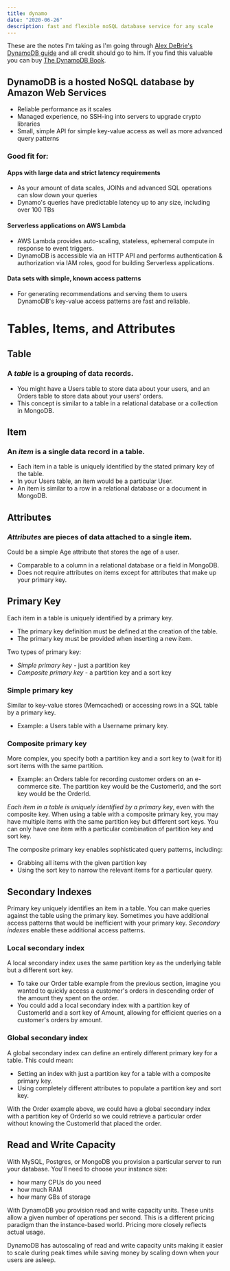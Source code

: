 ```yaml
---
title: dynamo
date: "2020-06-26"
description: fast and flexible noSQL database service for any scale
---
```


These are the notes I'm taking as I'm going through [Alex DeBrie's DynamoDB guide](https://www.dynamodbguide.com/) and all credit should go to him. If you find this valuable you can buy [The DynamoDB Book](https://www.dynamodbbook.com).

## DynamoDB is a hosted NoSQL database by Amazon Web Services

* Reliable performance as it scales
* Managed experience, no SSH-ing into servers to upgrade crypto libraries
* Small, simple API for simple key-value access as well as more advanced query patterns

### Good fit for:

#### Apps with large data and strict latency requirements
* As your amount of data scales, JOINs and advanced SQL operations can slow down your queries
* Dynamo's queries have predictable latency up to any size, including over 100 TBs

#### Serverless applications on AWS Lambda
* AWS Lambda provides auto-scaling, stateless, ephemeral compute in response to event triggers.
* DynamoDB is accessible via an HTTP API and performs authentication & authorization via IAM roles, good for building Serverless applications.

#### Data sets with simple, known access patterns
* For generating recommendations and serving them to users DynamoDB's key-value access patterns are fast and reliable.

# Tables, Items, and Attributes

## Table

### A *table* is a grouping of data records.

* You might have a Users table to store data about your users, and an Orders table to store data about your users' orders.
* This concept is similar to a table in a relational database or a collection in MongoDB.

## Item

### An *item* is a single data record in a table.

* Each item in a table is uniquely identified by the stated primary key of the table.
* In your Users table, an item would be a particular User.
* An item is similar to a row in a relational database or a document in MongoDB.

## Attributes

### *Attributes* are pieces of data attached to a single item.

Could be a simple Age attribute that stores the age of a user.
* Comparable to a column in a relational database or a field in MongoDB.
* Does not require attributes on items except for attributes that make up your primary key.

## Primary Key

Each item in a table is uniquely identified by a primary key.
* The primary key definition must be defined at the creation of the table.
* The primary key must be provided when inserting a new item.

Two types of primary key:
* *Simple primary key* - just a partition key
* *Composite primary key* - a partition key and a sort key

### Simple primary key

Similar to key-value stores (Memcached) or accessing rows in a SQL table by a primary key.
* Example: a Users table with a Username primary key.

### Composite primary key

More complex, you specify both a partition key and a sort key to (wait for it) sort items with the same partition.
* Example: an Orders table for recording customer orders on an e-commerce site. The partition key would be the CustomerId, and the sort key would be the OrderId.

*Each item in a table is uniquely identified by a primary key*, even with the composite key. When using a table with a composite primary key, you may have multiple items with the same partition key but different sort keys. You can only have one item with a particular combination of partition key and sort key.

The composite primary key enables sophisticated query patterns, including:
* Grabbing all items with the given partition key
* Using the sort key to narrow the relevant items for a particular query.

## Secondary Indexes

Primary key uniquely identifies an item in a table. You can make queries against the table using the primary key. Sometimes you have additional access patterns that would be inefficient with your primary key. *Secondary indexes* enable these additional access patterns.

### Local secondary index

A local secondary index uses the same partition key as the underlying table but a different sort key.
* To take our Order table example from the previous section, imagine you wanted to quickly access a customer's orders in descending order of the amount they spent on the order.
* You could add a local secondary index with a partition key of CustomerId and a sort key of Amount, allowing for efficient queries on a customer's orders by amount.

### Global secondary index

A global secondary index can define an entirely different primary key for a table. This could mean:
* Setting an index with just a partition key for a table with a composite primary key.
* Using completely different attributes to populate a partition key and sort key.

With the Order example above, we could have a global secondary index with a partition key of OrderId so we could retrieve a particular order without knowing the CustomerId that placed the order.

## Read and Write Capacity

With MySQL, Postgres, or MongoDB you provision a particular server to run your database. You'll need to choose your instance size:
* how many CPUs do you need
* how much RAM
* how many GBs of storage

With DynamoDB you provision read and write capacity units. These units allow a given number of operations per second. This is a different pricing paradigm than the instance-based world. Pricing more closely reflects actual usage.

DynamoDB has autoscaling of read and write capacity units making it easier to scale during peak times while saving money by scaling down when your users are asleep.